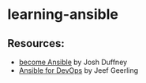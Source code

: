 # learning-ansible
## Resources:
* [become Ansible](https://becomeansible.com/) by Josh Duffney
* [Ansible for DevOps](https://www.ansiblefordevops.com/) by Jeef Geerling
